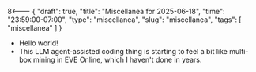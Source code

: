 8<--- { "draft": true, "title": "Miscellanea for 2025-06-18", "time": "23:59:00-07:00", "type": "miscellanea", "slug": "miscellanea", "tags": [ "miscellanea" ] }

- Hello world!
- This LLM agent-assisted coding thing is starting to feel a bit like multi-box mining in EVE Online, which I haven't done in years.
